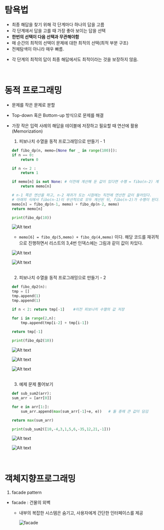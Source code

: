 # 탐욕법
- 최종 해답을 찾기 위해 각 단계마다 하나의 답을 고름
- 각 단계에서 답을 고를 때 가장 좋아 보이는 답을 선택
- **한번의 선택이 다음 선택과 무관해야함**
- 매 순간의 최적의 선택이 문제에 대한 최적의 선택(최적 부분 구조)
- 전체탐색이 아니라 매우 빠름.

* 각 단계의 최적의 답이 최종 해답에서도 최적이라는 것을 보장하지 않음.

<br>

# 동적 프로그래밍
- 문제를 작은 문제로 분할
- Top-down 혹은 Bottom-up 방식으로 문제를 해결
- 가장 작은 입력 사례의 해답을 테이블에 저장하고 필요할 때 연산에 활용(Memorization)


    1. 피보나치 수열을 동적 프로그래밍으로 만들기 - 1

    ```python
    def fibo_dp(n, memo=[None for _ in range(100)]):
    if n == 0:
        return 0
    
    if n <= 2 :
        return 1
    
    if memo[n] is not None: # 이전에 계산해 둔 값이 있다면 수행 = fibo(n-2) 계산 시 사용됨.
        return memo[n]
    
    # n-1 쪽은 연산을 하고, n-2 재귀가 도는 시점에는 직전에 연산한 값이 들어있다.
    # 아래의 식에서 fibo(n-1)이 우선적으로 모두 계산된 뒤, fibo(n-2)가 수행이 된다.
    memo[n] = fibo_dp(n-1, memo) + fibo_dp(n-2, memo) 
    return memo[n]
    
    print(fibo_dp(10))
    ```

    ![Alt text](image-1.png)
    
    - `memo[6] = fibo_dp(5,memo) + fibo_dp(4,memo)` 이다. 해당 코드를 재귀적으로 진행하면서 리스트의 3,4번 인덱스에는 그림과 같이 값이 차있다.

    ![Alt text](image-2.png)

    ![Alt text](image-3.png)

    <br>

    2. 피보나치 수열을 동적 프로그래밍으로 만들기 - 2

    ```python
    def fibo_dp2(n):
    tmp = []
    tmp.append(1)
    tmp.append(1)
    
    if n < 2: return tmp[-1]    #이전 피보나치 수열의 값 저장
    
    for i in range(2,n):
        tmp.append(tmp[i-2] + tmp[i-1])
        
    return tmp[-1]

    print(fibo_dp2(10))
    ```

    ![Alt text](image-4.png)

    ![Alt text](image-5.png)

    ![Alt text](image-6.png)

    <br>

    3. 예제 문제 풀어보기
    ```python
    def sub_sum2(arr):
    sum_arr = [arr[0]]
    
    for e in arr[1:]:
        sum_arr.append(max(sum_arr[-1]+e, e))   # 둘 중에 큰 값이 담김
    
    return max(sum_arr)
    
    print(sub_sum2([10,-4,3,1,5,6,-35,12,21,-1]))
    ```

    ![Alt text](image-7.png)

    ![Alt text](image-8.png)

    <br>

# 객체지향프로그래밍
1. facade pattern
- facade : 건물의 외벽
    - 내부의 복잡한 시스템은 숨기고, 사용자에게 간단한 인터페이스를 제공
    
        ![facade](https://upload.wikimedia.org/wikipedia/commons/thumb/5/56/UML_DP_Façade.png/440px-UML_DP_Façade.png)